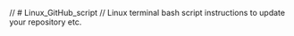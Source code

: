 // # Linux_GitHub_script
// Linux terminal bash script instructions to update your repository etc. 

